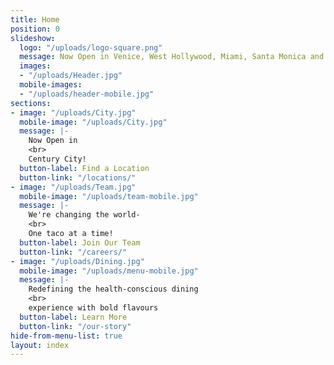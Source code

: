```yaml
---
title: Home
position: 0
slideshow:
  logo: "/uploads/logo-square.png"
  message: Now Open in Venice, West Hollywood, Miami, Santa Monica and Playa Vista
  images:
  - "/uploads/Header.jpg"
  mobile-images:
  - "/uploads/header-mobile.jpg"
sections:
- image: "/uploads/City.jpg"
  mobile-image: "/uploads/City.jpg"
  message: |-
    Now Open in
    <br>
    Century City!
  button-label: Find a Location
  button-link: "/locations/"
- image: "/uploads/Team.jpg"
  mobile-image: "/uploads/team-mobile.jpg"
  message: |-
    We're changing the world-
    <br>
    One taco at a time!
  button-label: Join Our Team
  button-link: "/careers/"
- image: "/uploads/Dining.jpg"
  mobile-image: "/uploads/menu-mobile.jpg"
  message: |-
    Redefining the health-conscious dining
    <br>
    experience with bold flavours
  button-label: Learn More
  button-link: "/our-story"
hide-from-menu-list: true
layout: index
---
```


